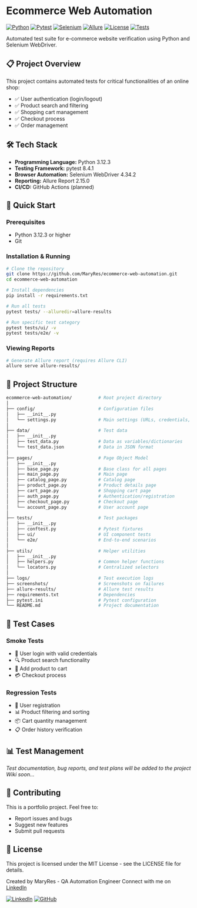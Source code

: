 # Ecommerce Web Automation

[![Python](https://img.shields.io/badge/Python-3.12.3-blue)]()
[![Pytest](https://img.shields.io/badge/pytest-8.4.1-green)]()
[![Selenium](https://img.shields.io/badge/selenium-4.34.2-orange)]()
[![Allure](https://img.shields.io/badge/allure-2.15.0-red)]()
[![License](https://img.shields.io/badge/license-MIT-lightgrey)]()
[![Tests](https://github.com/MaryRes/ecommerce-web-automation/actions/workflows/tests.yml/badge.svg?branch=main)](https://github.com/MaryRes/ecommerce-web-automation/actions)

Automated test suite for e-commerce website verification using Python and Selenium WebDriver.

## 📋 Project Overview

This project contains automated tests for critical functionalities of an online shop:
- ✅ User authentication (login/logout)
- ✅ Product search and filtering
- ✅ Shopping cart management  
- ✅ Checkout process
- ✅ Order management

## 🛠️ Tech Stack

- **Programming Language:** Python 3.12.3
- **Testing Framework:** pytest 8.4.1
- **Browser Automation:** Selenium WebDriver 4.34.2
- **Reporting:** Allure Report 2.15.0
- **CI/CD:** GitHub Actions (planned)

## 🚀 Quick Start

### Prerequisites
- Python 3.12.3 or higher
- Git

### Installation & Running

```bash
# Clone the repository
git clone https://github.com/MaryRes/ecommerce-web-automation.git
cd ecommerce-web-automation

# Install dependencies
pip install -r requirements.txt

# Run all tests
pytest tests/ --alluredir=allure-results

# Run specific test category
pytest tests/ui/ -v
pytest tests/e2e/ -v
```

### Viewing Reports

```bash
# Generate Allure report (requires Allure CLI)
allure serve allure-results/
```

## 📁 Project Structure

```bash
ecommerce-web-automation/          # Root project directory
│
├── config/                        # Configuration files
│   ├── __init__.py
│   └── settings.py                # Main settings (URLs, credentials, timeouts)
│
├── data/                          # Test data
│   ├── __init__.py
│   ├── test_data.py               # Data as variables/dictionaries
│   └── test_data.json             # Data in JSON format
│
├── pages/                         # Page Object Model
│   ├── __init__.py
│   ├── base_page.py               # Base class for all pages
│   ├── main_page.py               # Main page
│   ├── catalog_page.py            # Catalog page
│   ├── product_page.py            # Product details page
│   ├── cart_page.py               # Shopping cart page
│   ├── auth_page.py               # Authentication/registration
│   ├── checkout_page.py           # Checkout page
│   └── account_page.py            # User account page
│
├── tests/                         # Test packages
│   ├── __init__.py
│   ├── conftest.py                # Pytest fixtures
│   ├── ui/                        # UI component tests
│   └── e2e/                       # End-to-end scenarios
│
├── utils/                         # Helper utilities
│   ├── __init__.py
│   ├── helpers.py                 # Common helper functions
│   └── locators.py                # Centralized selectors
│
├── logs/                          # Test execution logs
├── screenshots/                   # Screenshots on failures
├── allure-results/                # Allure test results
├── requirements.txt               # Dependencies
├── pytest.ini                     # Pytest configuration
└── README.md                      # Project documentation
```

## 🧪 Test Cases

### Smoke Tests

- 🔐 User login with valid credentials
- 🔍 Product search functionality
- 🛒 Add product to cart
- 💳 Checkout process

### Regression Tests

- 👤 User registration
- 📊 Product filtering and sorting
- 📦 Cart quantity management
- 📋 Order history verification

## 📊 Test Management

_Test documentation, bug reports, and test plans will be added to the project Wiki soon..._

## 🤝 Contributing

This is a portfolio project. Feel free to:
- Report issues and bugs
- Suggest new features
- Submit pull requests

## 📄 License

This project is licensed under the MIT License - see the LICENSE file for details.

Created by MaryRes - QA Automation Engineer
Connect with me on [LinkedIn](https://www.linkedin.com/in/aija-t-08934978)

[![LinkedIn](https://img.shields.io/badge/LinkedIn-Profile-blue?logo=linkedin)](https://www.linkedin.com/in/aija-t-08934978)
[![GitHub](https://img.shields.io/badge/GitHub-Profile-black?logo=github)](https://github.com/MaryRes)


